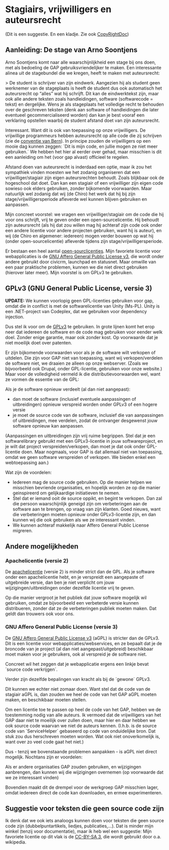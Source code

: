 Stagiairs, vrijwilligers en auteursrecht
========================================

(Dit is een suggestie. En een kladje. Zie ook [CopyRightDoc](CopyRightDoc.md))

Aanleiding: De stage van Arno Soontjens
---------------------------------------

Arno Soontjens komt naar alle waarschijnlijkheid een stage bij ons doen,
met als bedoeling de GAP gebruiksvriendelijker te maken. Een
interessante alinea uit de stagebundel die we kregen, heeft te maken met
auteursrecht:

&gt; De student is schrijver van zijn eindwerk. Aangezien hij als
student geen werknemer van de stageplaats is heeft de student dus ook
automatisch het auteursrecht op “alles” wat hij schrijft. Dit kan de
eindwerktekst zijn, maar ook alle andere teksten zoals handleidingen,
software (softwarecode = tekst) en dergelijke. Wens je als stageplaats
het volledige recht te behouden over de geschreven teksten (denk aan
software of handleidingen die later eventueel gecommercialiseerd worden)
dan kan je best vooraf een verklaring opstellen waarbij de student
afstand doet van zijn auteursrecht.

Interessant. Want dit is ook van toepassing op onze vrijwilligers. De
vrijwillige programmeurs hebben auteursrecht op alle code die zij
schrijven (zie de [conventie van
Bern](http://nl.wikipedia.org/wiki/Conventie_van_Bern_%281886%29)). In
principe zouden de vrijwilligers op een mooie dag kunnen zeggen: ´Dit is
mijn code, en jullie mogen ze niet meer gebruiken.´ We hebben het hier
al eerder over gehad, maar misschien is dit een aanleiding om het (voor
gap alvast) officieel te regelen.

Afstand doen van auteursrecht is inderdaad een optie, maar ik zou het
sympathiek vinden moesten we het zodanig organiseren dat een
vrijwilliger/stagiair zijn eigen auteursrechten behoudt. Zoals blijkbaar
ook de hogeschool dat doet. Dan kan een stagiair of een vrijwilliger
zijn eigen code sowieso ook elders gebruiken, zonder bijkomende
voorwaarden. Maar natuurlijk wel zodanig dat wij (de Chiro) het werk dat
hij bij zijn stage/vrijwilligersperiode afleverde wel kunnen blijven
gebruiken en aanpassen.

Mijn concreet voorstel: we vragen een vrijwilliger/stagiair om de code
die hij voor ons schrijft, vrij te geven onder een open-sourcelicentie.
Hij behoudt zijn auteursrecht (als hij dat zou willen mag hij achteraf
zijn code ook onder een andere licentie voor andere projecten gebruiken,
want hij is auteur), en wij (de Chiro en algemener: iedereen) mogen
verder bouwen op wat hij (onder open-sourcelicentie) afleverde tijdens
zijn stage/vrijwilligersperiode.

Er bestaan een heel aantal
[open-sourclicenties](http://opensource.org/licenses/category). Mijn
favoriete licentie voor webapplicaties is de [GNU Affero General Public
License v3](http://www.gnu.org/licenses/agpl-3.0.html), die wordt onder
andere gebruikt door civicrm, launchpad en statusnet. Maar omwille van
een paar praktische problemen, kunnen we die niet direct gebruiken
(hierover later meer). Mijn voorstel is om GPLv3 te gebruiken.

GPLv3 (GNU General Public License, versie 3)
--------------------------------------------

**UPDATE:** We kunnen voorlopig geen GPL-licenties gebruiken voor gap,
omdat die in conflict is met de softwarelicentie van Unity (Ms-PL).
Unity is een .NET-project van Codeplex, dat we gebruiken voor dependency
injection.

Dus stel ik voor om de
[GPLv3](http://www.gnu.org/licenses/quick-guide-gplv3.html) te
gebruiken. In grote lijnen komt het erop neer dat iedereen de software
en de code mag gebruiken voor eender welk doel. Zonder enige garantie,
maar ook zonder kost. Op voorwaarde dat je niet moeilijk doet over
patenten.

Er zijn bijkomende voorwaarden voor als je de software wilt verkopen of
uitdelen. Die zijn voor GAP niet van toepassing, want wij
verkopen/verdelen de software niet, we draaien ze alleen op onze
webserver. (Zoals we bijvoorbeeld ook Drupal, onder GPL-licentie,
gebruiken voor onze website.) Maar voor de volledigheid vermeld ik die
distributievoorwaarden wel, want ze vormen de essentie van de GPL:

Als je de software opnieuw verdeelt (al dan niet aangepast):

-   dan moet de software (inclusief eventuele aanpassingen
    of uitbreidingen) opnieuw verspreid worden onder GPLv3 of een hogere
    versie
-   je moet de source code van de software, inclusief die van
    aanpassingen of uitbreidingen, mee verdelen, zodat de ontvanger
    desgewenst jouw software opnieuw kan aanpassen.

(Aanpassingen en uitbreidingen zijn vrij ruime begrippen. Stel dat je
een softwarelibrary gebruikt met een GPLv3-licentie in jouw
softwareproject, en je wilt dat project verspreiden/verkopen, dan moet
je dat ook onder GPL-licentie doen. Maar nogmaals, voor GAP is dat
allemaal niet van toepassing, omdat we geen software verspreiden of
verkopen. We bieden enkel een webtoepassing aan.)

Wat zijn de voordelen:

-   Iedereen mag de source code gebruiken. Op die manier helpen we
    misschien bevriende organisaties, en hopelijk worden ze op die
    manier geinspireerd om gelijkaardige initiatieven te nemen.
-   Stel dat er iemand ooit de source oppikt, en begint te verkopen. Dan
    zal die persoon waarschijnlijk geneigd zijn om verbeteringen aan de
    software aan te brengen, op vraag van zijn klanten. Goed nieuws,
    want die verbeteringen moeten opnieuw onder GPLv3-licentie zijn, en
    dan kunnen wij die ook gebruiken als we ze interessant vinden.
-   We kunnen achteraf makkelijk naar Affero General Public
    License migreren.

Andere mogelijkheden
--------------------

### Apachelicentie (versie 2)

De [apachelicentie](http://www.apache.org/licenses/LICENSE-2.0.html)
(versie 2) is minder strict dan de GPL. Als je software onder een
apachelicentie hebt, en je verspreidt een aangepaste of uitgebreide
versie, dan ben je niet verplicht om jouw wijzigingen/uitbreidingen
onder dezelfde licentie vrij te geven.

Op die manier vergroot je het publiek dat jouw software mogelijk wil
gebruiken, omdat ze bijvoorbeeld een verbeterde versie kunnen
distribueren, zonder dat ze de verbeteringen publiek moeten maken. Dat
geldt dan trouwers ook voor ons.

### GNU Affero General Public License (versie 3)

De [GNU Affero General Public License
v3](http://www.gnu.org/licenses/agpl-3.0.html) (aGPL) is stricter dan de
GPLv3. Dit is een licentie voor webapplicaties/webservices, en ze
bepaalt dat je de broncode van je project (al dan niet
aangepast/uitgebreid) beschikbaar moet maken voor je gebruikers, ook al
verspreid je de software niet.

Concreet wil het zeggen dat je webapplicatie ergens een linkje bevat
´source code verkrijgen´.

Verder zijn dezelfde bepalingen van kracht als bij de ´gewone´ GPLv3.

Dit kunnen we echter niet zomaar doen. Want stel dat de code van de
stagiair aGPL is, dan zouden we heel de code van het GAP aGPL moeten
maken, en beschikbaar moeten stellen.

Om een licentie toe te passen op heel de code van het GAP, hebben we de
toestemming nodig van alle auteurs. Ik vermoed dat de vrijwilligers van
het GAP daar niet te moeilijk over zullen doen, maar hier en daar hebben
we ook source code waarvan we niet de auteurs kennen. (I.h.b. is de
source code van ´ServiceHelper´ gebaseerd op code van onduidelijke bron.
Dat stuk zou dus herschreven moeten worden. Wat ook niet onoverkomelijk
is, want over zo veel code gaat het niet.)

Dus - tenzij we bovenstaande problemen aanpakken - is aGPL niet direct
mogelijk. Nochtans zijn er voordelen:

Als er andere organisaties GAP zouden gebruiken, en wijzigingen
aanbrengen, dan kunnen wij die wijzigingen overnemen (op voorwaarde dat
we ze interessant vinden)

Bovendien maakt dit de drempel voor de werkgroep GAP misschien lager,
omdat iedereen direct de code kan downloaden, en ermee experimenteren.

Suggestie voor teksten die geen source code zijn
------------------------------------------------

Ik denk dat we ook iets analoogs kunnen doen voor teksten die geen
source code zijn (dubbelpuntartikels, liedjes, publicaties,...). Dat is
minder mijn winkel (tenzij voor documentatie), maar ik heb wel een
suggestie: Mijn favoriete licentie op dit vlak is de [CC-BY-SA
3](http://creativecommons.org/licenses/by-sa/3.0/deed.nl), die wordt
gebruikt door o.a. wikipedia.

